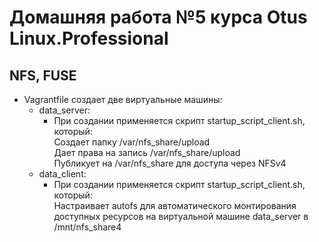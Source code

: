 # Домашняя работа №5 курса Otus Linux.Professional  
## NFS, FUSE

- Vagrantfile создает две виртуальные машины: 
    - data_server:
        - При создании применяется скрипт startup_script_client.sh, который:  
          Создает папку /var/nfs_share/upload  
          Дает права на запись /var/nfs_share/upload  
          Публикует на /var/nfs_share для доступа через NFSv4  
    - data_client:  
        - При создании применяется скрипт startup_script_client.sh, который:  
          Настраивает autofs для автоматического монтирования доступных ресурсов на виртуальной машине data_server в /mnt/nfs_share4  